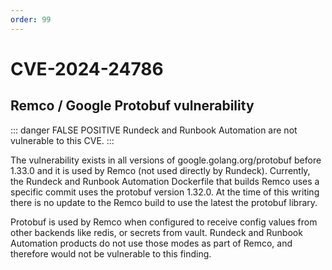 ```yaml
---
order: 99
---
```


# CVE-2024-24786

## Remco / Google Protobuf vulnerability

::: danger FALSE POSITIVE
 Rundeck and Runbook Automation are not vulnerable to this CVE.
:::

The vulnerability exists in all versions of google.golang.org/protobuf before 1.33.0 and it is used by Remco (not used directly by Rundeck).  Currently, the Rundeck and Runbook Automation Dockerfile that builds Remco uses a specific commit uses the protobuf version 1.32.0.  At the time of this writing there is no update to the Remco build to use the latest the protobuf library.

Protobuf is used by Remco when configured to receive config values from other backends like redis, or secrets from vault.  Rundeck and Runbook Automation products do not use those modes as part of Remco, and therefore would not be vulnerable to this finding.